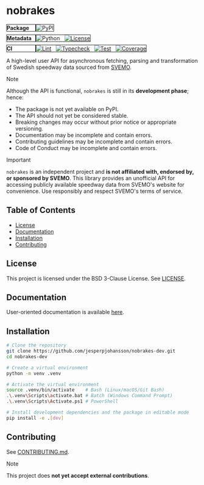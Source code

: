 # nobrakes
<!-- Package -->
<div style="display: flex; margin-bottom: 8px; border-collapse: collapse;">
  <div style="min-width: 75px; font-weight: bold; border: 1px solid;">Package</div>
  <div style="border: 1px solid;">
    <img src="https://img.shields.io/badge/PyPI-not%20yet%20available-red.svg" alt="PyPI" />
  </div>
</div>

<!-- Metadata -->
<div style="display: flex; margin-bottom: 8px; border-collapse: collapse;">
  <div style="min-width: 75px; font-weight: bold; border: 1px solid;">Metadata</div>
  <div style="display: flex; gap: 12px;  border: 1px solid;">
    <div>
      <img src="https://img.shields.io/badge/Python-3.12%20%7C%203.13-blue.svg" alt="Python" />
    </div>
    <a href="https://github.com/jesperpjohansson/nobrakes-dev/blob/main/LICENSE">
      <img src="https://img.shields.io/badge/License-BSD%203--Clause-blue.svg" alt="License" />
    </a>
  </div>
</div>

<!-- CI -->
<div style="display: flex; border-collapse: collapse;">
  <div style="min-width: 75px; font-weight: bold; border: 1px solid;">CI</div>
  <div style="display: flex; gap: 12px; flex-wrap: wrap; border: 1px solid;">
    <a href="https://github.com/jesperpjohansson/nobrakes-dev/actions/workflows/lint.yml?branch=main">
      <img src="https://github.com/jesperpjohansson/nobrakes-dev/actions/workflows/lint.yml/badge.svg?branch=main" alt="Lint" />
    </a>
    <a href="https://github.com/jesperpjohansson/nobrakes-dev/actions/workflows/typecheck.yml?branch=main">
      <img src="https://github.com/jesperpjohansson/nobrakes-dev/actions/workflows/typecheck.yml/badge.svg?branch=main" alt="Typecheck" />
    </a>
    <a href="https://github.com/jesperpjohansson/nobrakes-dev/actions/workflows/test.yml?branch=main">
      <img src="https://github.com/jesperpjohansson/nobrakes-dev/actions/workflows/test.yml/badge.svg?branch=main" alt="Test" />
    </a>
    <a href="https://coveralls.io/github/jesperpjohansson/nobrakes-dev?branch=main">
      <img src="https://coveralls.io/repos/github/jesperpjohansson/nobrakes-dev/badge.svg?branch=main" alt="Coverage" />
    </a>
  </div>
</div>



A high-level user API for asynchronous fetching, parsing and transformation of Swedish speedway data sourced from [SVEMO](https://www.svemo.se/).

> [!NOTE]
> Although the API is functional, `nobrakes` is still in its **development phase**; hence:
> - The package is not yet available on PyPI.
> - The API should not yet be considered stable.
> - Breaking changes may occur without prior notice or appropriate versioning.
> - Documentation may be incomplete and contain errors.
> - Contributing guidelines may be incomplete and contain errors.
> - Code of Conduct may be incomplete and contain errors.


> [!IMPORTANT]
> `nobrakes` is an independent project and **is not affiliated with, endorsed by, or
> sponsored by SVEMO**. This library provides an unofficial API for accessing publicly
> available speedway data from SVEMO's website for convenience. Use responsibly and
> respect SVEMO's terms of service.

## Table of Contents
- [License](#license)
- [Documentation](#documentation)
- [Installation](#installation)
- [Contributing](#contributing)

## License

This project is licensed under the BSD 3-Clause License. See [LICENSE](https://github.com/jesperpjohansson/nobrakes-dev/blob/main/LICENSE).

## Documentation

User-oriented documentation is available [here](https://nobrakes.readthedocs.io/en/latest/).

## Installation

```bash
# Clone the repository
git clone https://github.com/jesperpjohansson/nobrakes-dev.git
cd nobrakes-dev

# Create a virtual environment
python -m venv .venv

# Activate the virtual environment
source .venv/bin/activate    # Bash (Linux/macOS/Git Bash)
.\.venv\Scripts\activate.bat # Batch (Windows Command Prompt)
.\.venv\Scripts\Activate.ps1 # PowerShell

# Install development dependencies and the package in editable mode
pip install -e .[dev]
```

## Contributing

See [CONTRIBUTING.md](https://github.com/jesperpjohansson/nobrakes-dev/blob/main/CONTRIBUTING.md).

> [!NOTE]
> This project does **not yet accept external contributions**.